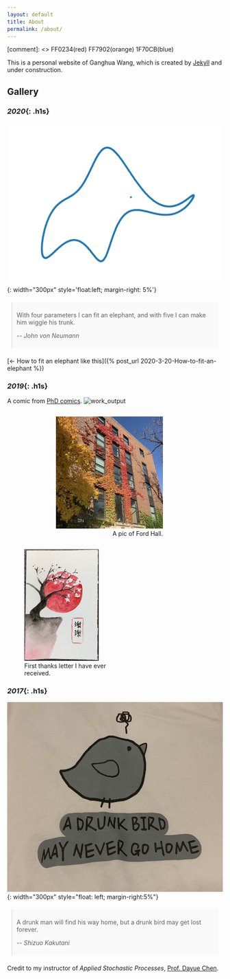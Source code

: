 ```yaml
---
layout: default
title: About
permalink: /about/
---
```

<style>
blockquote {
  background: #f9f9f9;
  margin: 1.5em 10px;
  padding: 0.5em 10px;
}
.h1s{
color: #1F70CB;
text-decoration: underline;
}
</style>
[comment]: <> FF0234(red) FF7902(orange) 1F70CB(blue)


This is a personal website of Ganghua Wang, which is created by [Jekyll](https://jekyllrb.com/) and under construction. 

## Gallery

### *2020*{: .h1s}


![elephant](../assets/img/elephant.png){:  width="300px" style='float:left; margin-right: 5%'} 
> With four parameters I can fit an elephant, and with five I can make him wiggle his trunk.
> 
> <cite>-- John von Neumann</cite>

[$\leftarrow$ How to fit an elephant like this]({% post_url 2020-3-20-How-to-fit-an-elephant %})
<p style="clear:both"></p>


### *2019*{: .h1s}

A comic from [PhD comics](http://phdcomics.com/comics/archive.php?comicid=124). 
![work_output](http://phdcomics.com/comics/archive/phd050399s.gif)


<!-- ![image](../assets/img/department.jpeg){: style="float: right;width:40%;height:40%"} -->
  <figure style="float:right;width:250px;margin-right: 10em;">
  	<img  src="../assets/img/department.jpeg">
  	<figcaption style="text-align: right;">A pic of Ford Hall. </figcaption>
  </figure>
<!-- ![image](../assets/img/letter.jpeg){: style="float: left;width:49%"} -->

  <figure style="float:left;width:250px;">
  	<img  src="../assets/img/letter.jpeg" height="260">
  	<figcaption style="text-align: left;">First thanks letter I have ever received. </figcaption>
  </figure>


<p style="clear:both;"></p>

### *2017*{: .h1s}

![drunkbird](../assets/img/drunkbird.jpeg){:  width="300px" style="float: left; margin-right:5%"} 

> A drunk man will find his way home, but a drunk bird may get lost forever.
> 
> <cite>-- Shizuo Kakutani</cite> 


Credit to my instructor of *Applied Stochastic Processes*, [Prof. Dayue Chen](http://www.math.pku.edu.cn/teachers/dayue/indexE.htm).

